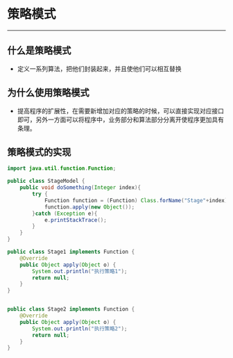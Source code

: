 # 策略模式

---------

## 什么是策略模式

* 定义一系列算法，把他们封装起来，并且使他们可以相互替换

## 为什么使用策略模式

* 提高程序的扩展性，在需要新增加对应的策略的时候，可以直接实现对应接口即可，另外一方面可以将程序中，业务部分和算法部分分离开使程序更加具有条理。

## 策略模式的实现

```java
import java.util.function.Function;

public class StageModel {
    public void doSomething(Integer index){
        try {
            Function function = (Function) Class.forName("Stage"+index).newInstance();
            function.apply(new Object());
        }catch (Exception e){
            e.printStackTrace();
        }
    }
}

public class Stage1 implements Function {
    @Override
    public Object apply(Object o) {
        System.out.println("执行策略1");
        return null;
    }
}


public class Stage2 implements Function {
    @Override
    public Object apply(Object o) {
        System.out.println("执行策略2");
        return null;
    }
}

```





